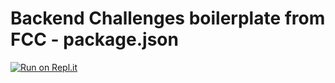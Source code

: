 # Backend Challenges boilerplate from FCC - package.json
[![Run on Repl.it](https://repl.it/badge/github/jordanhailey/fcc-apis-and-microservices-lessons)](https://repl.it/github/jordanhailey/fcc-apis-and-microservices-lessons)
